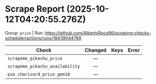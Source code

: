 # Scrape Report (2025-10-12T04:20:55.276Z)

Group: `price`  |  Run: https://github.com/AlbertoRoca96/scraping-checks-scheduler/actions/runs/18439044769

| Check | Changed | Keys | Error |
|---|:---:|:--|:--|
| `scrapeme_pikachu_price` | — |  |  |
| `scrapeme_pikachu_availability` | — |  |  |
| `psa_charizard_price_gem10` | — |  |  |
